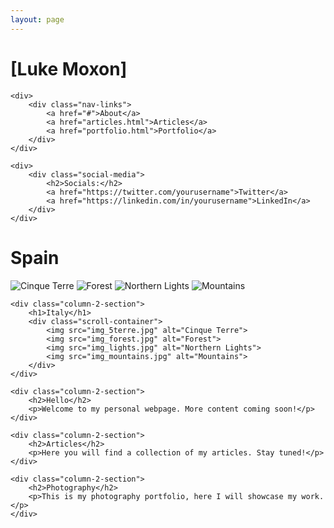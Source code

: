 ```yaml
---
layout: page
---
```


<link rel="stylesheet" href="web4-style.css"/>

<div class="column-1">
    <div class="column-1-section-title">
        <h1>[Luke Moxon]</h1>
    </div>

    <div>
        <div class="nav-links">
            <a href="#">About</a>
            <a href="articles.html">Articles</a>
            <a href="portfolio.html">Portfolio</a>
        </div>
    </div>

    <div>
        <div class="social-media">
            <h2>Socials:</h2>
            <a href="https://twitter.com/yourusername">Twitter</a>
            <a href="https://linkedin.com/in/yourusername">LinkedIn</a>
        </div>
    </div>
</div>

<div class="column-2">
    <div class="column-2-section">
        <h1>Spain</h1>
        <div class="scroll-container">
            <img src="img_5terre.jpg" alt="Cinque Terre">
            <img src="img_forest.jpg" alt="Forest">
            <img src="img_lights.jpg" alt="Northern Lights">
            <img src="img_mountains.jpg" alt="Mountains">
        </div>
    </div>
    
    <div class="column-2-section">
        <h1>Italy</h1>
        <div class="scroll-container">
            <img src="img_5terre.jpg" alt="Cinque Terre">
            <img src="img_forest.jpg" alt="Forest">
            <img src="img_lights.jpg" alt="Northern Lights">
            <img src="img_mountains.jpg" alt="Mountains">
        </div>
    </div>

    <div class="column-2-section">
        <h2>Hello</h2>
        <p>Welcome to my personal webpage. More content coming soon!</p>
    </div>

    <div class="column-2-section">
        <h2>Articles</h2>
        <p>Here you will find a collection of my articles. Stay tuned!</p>
    </div>

    <div class="column-2-section">
        <h2>Photography</h2>
        <p>This is my photography portfolio, here I will showcase my work.</p>
    </div>
</div>